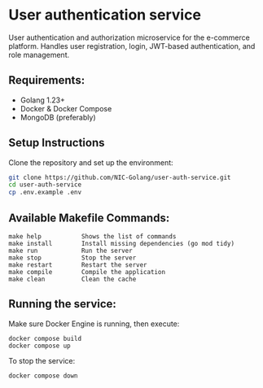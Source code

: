 # User authentication service
User authentication and authorization microservice for the e-commerce platform. Handles user registration, login, JWT-based authentication, and role management.

## Requirements:
- Golang 1.23+
- Docker & Docker Compose
- MongoDB (preferably)

## Setup Instructions  

Clone the repository and set up the environment:  

```sh
git clone https://github.com/NIC-Golang/user-auth-service.git
cd user-auth-service
cp .env.example .env
```
## Available Makefile Commands:
```
make help           Shows the list of commands
make install	    Install missing dependencies (go mod tidy)
make run	        Run the server
make stop	        Stop the server
make restart	    Restart the server
make compile	    Compile the application
make clean	        Clean the cache
```

## Running the service:
Make sure Docker Engine is running, then execute:
```
docker compose build
docker compose up
```
To stop the service:
```
docker compose down
```
